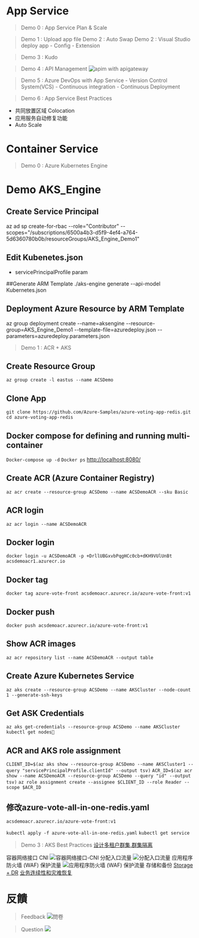 # App Service

> Demo 0 : App Service Plan & Scale

> Demo 1 : Upload app file
> Demo 2 : Auto Swap
> Demo 2 : Visual Studio deploy app
    - Config
    - Extension

> Demo 3 : Kudo

> Demo 4 : API Management
![apim with apigateway](CheatSheet/2020-02-13-03-21-07.png)

> Demo 5 : Azure DevOps with App Service
    - Version Control System(VCS)
    - Continuous integration
    - Continuous Deployment

> Demo 6 : App Service Best Practices
- 共同放置区域 Colocation 
- 应用服务自动修复功能
- Auto Scale

# Container Service

> Demo 0 : Azure Kubernetes Engine
# Demo AKS_Engine

## Create Service Principal
az ad sp create-for-rbac --role="Contributor" --scopes="/subscriptions/6500a4b3-d5f9-4ef4-a764-5d6360780b0b/resourceGroups/AKS_Engine_Demo1"

## Edit Kubenetes.json 
- servicePrincipalProfile param 

##Generate ARM Template
./aks-engine generate --api-model Kubernetes.json

## Deployment Azure Resource by ARM Template
az group deployment create --name=aksengine --resource-group=AKS_Engine_Demo1  --template-file=azuredeploy.json --parameters=azuredeploy.parameters.json

<!--
kubectl run nginx --image nginx
kubectl expose deployment nginx --port=80
kubectl get pods
kubectl edit svc/nginx
kubectl get services
-->

> Demo 1 : ACR + AKS
## Create Resource Group
`az group create -l eastus --name ACSDemo`
## Clone App
`git clone https://github.com/Azure-Samples/azure-voting-app-redis.git`
`cd azure-voting-app-redis`
## Docker compose for defining and running multi-container
`Docker-compose up -d`
`Docker ps`
[http://localhost:8080/](http://localhost:8080/)

## Create ACR (Azure Container Registry)
`az acr create --resource-group ACSDemo --name ACSDemoACR --sku Basic`
## ACR login
`az acr login --name ACSDemoACR`
## Docker login
`docker login -u ACSDemoACR -p +DrllUBGxvbPqgHCc0cb+dKH9VUlUnBt acsdemoacr1.azurecr.io`
## Docker tag
`docker tag azure-vote-front acsdemoacr.azurecr.io/azure-vote-front:v1`
## Docker push
`docker push acsdemoacr.azurecr.io/azure-vote-front:v1`
## Show ACR images
`az acr repository list --name ACSDemoACR --output table`
## Create Azure Kubernetes Service
`az aks create --resource-group ACSDemo --name AKSCluster --node-count 1 --generate-ssh-keys`
## Get ASK Credentials
`az aks get-credentials --resource-group ACSDemo --name AKSCluster`
`kubectl get nodes`
## ACR and AKS role assignment
`CLIENT_ID=$(az aks show --resource-group ACSDemo --name AKSCluster1 --query "servicePrincipalProfile.clientId" --output tsv)`
`ACR_ID=$(az acr show --name ACSDemoACR --resource-group ACSDemo --query "id" --output tsv)`
`az role assignment create --assignee $CLIENT_ID --role Reader --scope $ACR_ID`
## 修改azure-vote-all-in-one-redis.yaml
`acsdemoacr.azurecr.io/azure-vote-front:v1`

`kubectl apply -f azure-vote-all-in-one-redis.yaml`
`kubectl get service`

> Demo 3  : AKS Best Practices
[设计多租户群集,群集隔离](https://docs.microsoft.com/zh-cn/azure/aks/operator-best-practices-cluster-isolation)

容器网络接口 CNI
![容器网络接口-CNI](README/2020-02-13-15-36-07.png)
分配入口流量
![分配入口流量](README/2020-02-13-15-36-35.png)
应用程序防火墙 (WAF) 保护流量
![应用程序防火墙 (WAF) 保护流量](README/2020-02-13-15-36-51.png)
存储和备份
[Storage + DR](https://docs.microsoft.com/zh-cn/azure/aks/operator-best-practices-storage)
[业务连续性和灾难恢复](https://docs.microsoft.com/zh-cn/azure/aks/operator-best-practices-multi-region)


# 反饋

> Feedback
![問卷](README/2020-02-13-15-39-24.png)

> Question
![](README/2020-02-13-15-40-06.png)